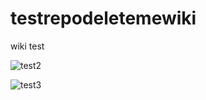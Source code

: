 # testrepodeletemewiki
wiki test

![test2](https://github.com/DJF3/testrepodeletemewiki/raw/master/cards-example.jpg)


![test3](https://github.com/Cpanchal1/Chatbot101-with-AWS-Lambda/raw/master/images/architecture.png)
